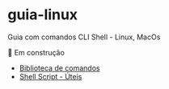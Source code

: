 # guia-linux

Guia com comandos CLI Shell - Linux, MacOs

:construction: Em construção

- [Biblioteca de comandos ](https://github.com/vssaAnjos/notas-linux/blob/master/biblioteca-de-comandos.md)
- [Shell Script - Úteis](https://github.com/vssaAnjos/my-study-notes/blob/master/ShellScript.md)
